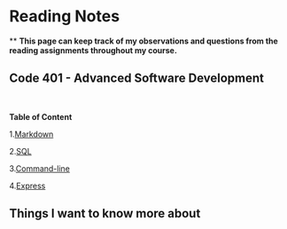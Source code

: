 # Reading Notes
**
**This page can keep track of my observations and questions from the reading assignments throughout my course.**<br>


## Code 401 - Advanced Software Development
<br>

**Table of Content**

1.[Markdown](./markdown.md)

2.[SQL](./sqlEX.md)

3.[Command-line](./commandline.md)

4.[Express](./express.md)


## Things I want to know more about